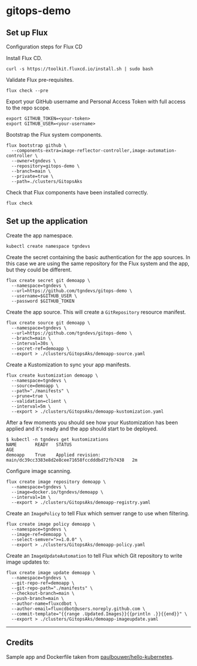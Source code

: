 # gitops-demo

## Set up Flux

Configuration steps for Flux CD

Install Flux CD.

```shell
curl -s https://toolkit.fluxcd.io/install.sh | sudo bash
```

Validate Flux pre-requisites.

```shell
flux check --pre
```

Export your GitHub username and Personal Access Token with full access to the repo scope.

```shell
export GITHUB_TOKEN=<your-token>
export GITHUB_USER=<your-username>
```

Bootstrap the Flux system components.

```shell
flux bootstrap github \
  --components-extra=image-reflector-controller,image-automation-controller \
  --owner=tgndevs \
  --repository=gitops-demo \
  --branch=main \
  --private=true \
  --path=./clusters/GitopsAks
```

Check that Flux components have been installed correctly.

```shell
flux check
```

## Set up the application

Create the app namespace.

```
kubectl create namespace tgndevs
```

Create the secret containing the basic authentication for the app sources. In this case we are using the same repository for the Flux system and the app, but they could be different.

```
flux create secret git demoapp \
  --namespace=tgndevs \
  --url=https://github.com/tgndevs/gitops-demo \
  --username=$GITHUB_USER \
  --password $GITHUB_TOKEN
```

Create the app source. This will create a `GitRepository` resource manifest.

```
flux create source git demoapp \
  --namespace=tgndevs \
  --url=https://github.com/tgndevs/gitops-demo \
  --branch=main \
  --interval=30s \
  --secret-ref=demoapp \
  --export > ./clusters/GitopsAks/demoapp-source.yaml
```

Create a Kustomization to sync your app manifests.

```
flux create kustomization demoapp \
  --namespace=tgndevs \
  --source=demoapp \
  --path="./manifests" \
  --prune=true \
  --validation=client \
  --interval=5m \
  --export > ./clusters/GitopsAks/demoapp-kustomization.yaml
```

After a few moments you should see how your Kustomization has been applied and it's ready and the app should start to be deployed.

```
$ kubectl -n tgndevs get kustomizations
NAME       READY   STATUS                                                            AGE
demoapp    True    Applied revision: main/dc39cc3383e8d2e8cee71658fccdddbd72fb7438   2m
```

Configure image scanning.

```
flux create image repository demoapp \
  --namespace=tgndevs \
  --image=docker.io/tgndevs/demoapp \
  --interval=1m \
  --export > ./clusters/GitopsAks/demoapp-registry.yaml
```

Create an `ImagePolicy` to tell Flux which semver range to use when filtering.

```
flux create image policy demoapp \
  --namespace=tgndevs \
  --image-ref=demoapp \
  --select-semver=">=1.0.0" \
  --export > ./clusters/GitopsAks/demoapp-policy.yaml
```

Create an `ImageUpdateAutomation` to tell Flux which Git repository to write image updates to:

```
flux create image update demoapp \
  --namespace=tgndevs \
  --git-repo-ref=demoapp \
  --git-repo-path="./manifests" \
  --checkout-branch=main \
  --push-branch=main \
  --author-name=fluxcdbot \
  --author-email=fluxcdbot@users.noreply.github.com \
  --commit-template="{{range .Updated.Images}}{{println .}}{{end}}" \
  --export > ./clusters/GitopsAks/demoapp-imageupdate.yaml
```

---

## Credits

Sample app and Dockerfile taken from [paulbouwer/hello-kubernetes](https://github.com/paulbouwer/hello-kubernetes).